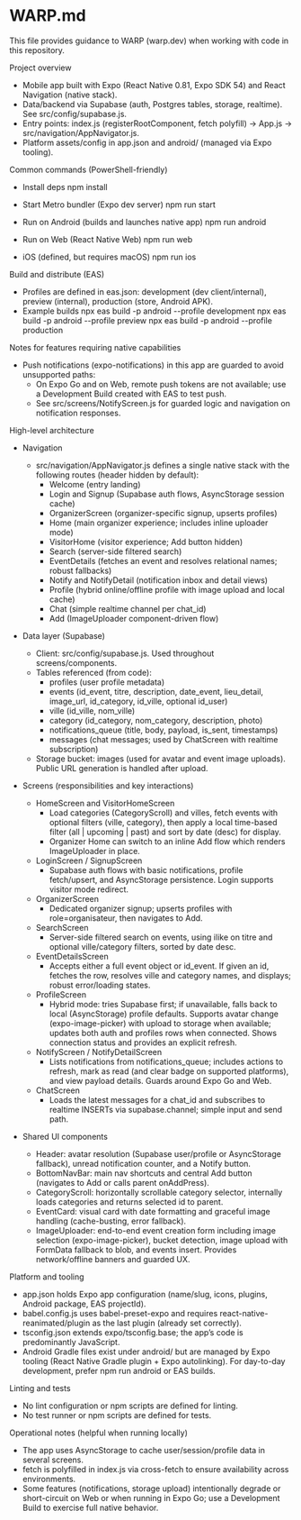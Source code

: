 # WARP.md

This file provides guidance to WARP (warp.dev) when working with code in this repository.

Project overview
- Mobile app built with Expo (React Native 0.81, Expo SDK 54) and React Navigation (native stack).
- Data/backend via Supabase (auth, Postgres tables, storage, realtime). See src/config/supabase.js.
- Entry points: index.js (registerRootComponent, fetch polyfill) -> App.js -> src/navigation/AppNavigator.js.
- Platform assets/config in app.json and android/ (managed via Expo tooling).

Common commands (PowerShell-friendly)
- Install deps
  npm install

- Start Metro bundler (Expo dev server)
  npm run start

- Run on Android (builds and launches native app)
  npm run android

- Run on Web (React Native Web)
  npm run web

- iOS (defined, but requires macOS)
  npm run ios

Build and distribute (EAS)
- Profiles are defined in eas.json: development (dev client/internal), preview (internal), production (store, Android APK).
- Example builds
  npx eas build -p android --profile development
  npx eas build -p android --profile preview
  npx eas build -p android --profile production

Notes for features requiring native capabilities
- Push notifications (expo-notifications) in this app are guarded to avoid unsupported paths:
  - On Expo Go and on Web, remote push tokens are not available; use a Development Build created with EAS to test push.
  - See src/screens/NotifyScreen.js for guarded logic and navigation on notification responses.

High-level architecture
- Navigation
  - src/navigation/AppNavigator.js defines a single native stack with the following routes (header hidden by default):
    - Welcome (entry landing)
    - Login and Signup (Supabase auth flows, AsyncStorage session cache)
    - OrganizerScreen (organizer-specific signup, upserts profiles)
    - Home (main organizer experience; includes inline uploader mode)
    - VisitorHome (visitor experience; Add button hidden)
    - Search (server-side filtered search)
    - EventDetails (fetches an event and resolves relational names; robust fallbacks)
    - Notify and NotifyDetail (notification inbox and detail views)
    - Profile (hybrid online/offline profile with image upload and local cache)
    - Chat (simple realtime channel per chat_id)
    - Add (ImageUploader component-driven flow)

- Data layer (Supabase)
  - Client: src/config/supabase.js. Used throughout screens/components.
  - Tables referenced (from code):
    - profiles (user profile metadata)
    - events (id_event, titre, description, date_event, lieu_detail, image_url, id_category, id_ville, optional id_user)
    - ville (id_ville, nom_ville)
    - category (id_category, nom_category, description, photo)
    - notifications_queue (title, body, payload, is_sent, timestamps)
    - messages (chat messages; used by ChatScreen with realtime subscription)
  - Storage bucket: images (used for avatar and event image uploads). Public URL generation is handled after upload.

- Screens (responsibilities and key interactions)
  - HomeScreen and VisitorHomeScreen
    - Load categories (CategoryScroll) and villes, fetch events with optional filters (ville, category), then apply a local time-based filter (all | upcoming | past) and sort by date (desc) for display.
    - Organizer Home can switch to an inline Add flow which renders ImageUploader in place.
  - LoginScreen / SignupScreen
    - Supabase auth flows with basic notifications, profile fetch/upsert, and AsyncStorage persistence. Login supports visitor mode redirect.
  - OrganizerScreen
    - Dedicated organizer signup; upserts profiles with role=organisateur, then navigates to Add.
  - SearchScreen
    - Server-side filtered search on events, using ilike on titre and optional ville/category filters, sorted by date desc.
  - EventDetailsScreen
    - Accepts either a full event object or id_event. If given an id, fetches the row, resolves ville and category names, and displays; robust error/loading states.
  - ProfileScreen
    - Hybrid mode: tries Supabase first; if unavailable, falls back to local (AsyncStorage) profile defaults. Supports avatar change (expo-image-picker) with upload to storage when available; updates both auth and profiles rows when connected. Shows connection status and provides an explicit refresh.
  - NotifyScreen / NotifyDetailScreen
    - Lists notifications from notifications_queue; includes actions to refresh, mark as read (and clear badge on supported platforms), and view payload details. Guards around Expo Go and Web.
  - ChatScreen
    - Loads the latest messages for a chat_id and subscribes to realtime INSERTs via supabase.channel; simple input and send path.

- Shared UI components
  - Header: avatar resolution (Supabase user/profile or AsyncStorage fallback), unread notification counter, and a Notify button.
  - BottomNavBar: main nav shortcuts and central Add button (navigates to Add or calls parent onAddPress).
  - CategoryScroll: horizontally scrollable category selector, internally loads categories and returns selected id to parent.
  - EventCard: visual card with date formatting and graceful image handling (cache-busting, error fallback).
  - ImageUploader: end-to-end event creation form including image selection (expo-image-picker), bucket detection, image upload with FormData fallback to blob, and events insert. Provides network/offline banners and guarded UX.

Platform and tooling
- app.json holds Expo app configuration (name/slug, icons, plugins, Android package, EAS projectId).
- babel.config.js uses babel-preset-expo and requires react-native-reanimated/plugin as the last plugin (already set correctly).
- tsconfig.json extends expo/tsconfig.base; the app’s code is predominantly JavaScript.
- Android Gradle files exist under android/ but are managed by Expo tooling (React Native Gradle plugin + Expo autolinking). For day-to-day development, prefer npm run android or EAS builds.

Linting and tests
- No lint configuration or npm scripts are defined for linting.
- No test runner or npm scripts are defined for tests.

Operational notes (helpful when running locally)
- The app uses AsyncStorage to cache user/session/profile data in several screens.
- fetch is polyfilled in index.js via cross-fetch to ensure availability across environments.
- Some features (notifications, storage upload) intentionally degrade or short-circuit on Web or when running in Expo Go; use a Development Build to exercise full native behavior.
